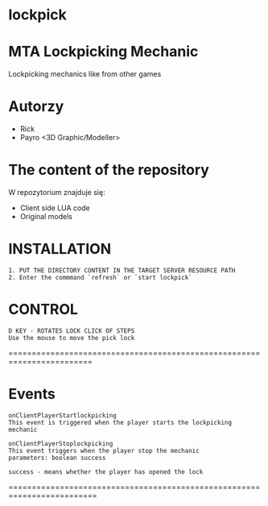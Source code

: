 # lockpick

MTA Lockpicking Mechanic
===========

Lockpicking mechanics like from other games

Autorzy
========================================================================

- Rick <Main Developer>
- Payro <3D Graphic/Modeller>

The content of the repository
========================================================================

W repozytorium znajduje się:
* Client side LUA code
* Original models

INSTALLATION
========================================================================
```
1. PUT THE DIRECTORY CONTENT IN THE TARGET SERVER RESOURCE PATH
2. Enter the commmand `refresh` or `start lockpick`
```

CONTROL
=========================================================================
```
D KEY - ROTATES LOCK CLICK OF STEPS
Use the mouse to move the pick lock
```
========================================================================

Events
=========================================================================
```
onClientPlayerStartlockpicking
This event is triggered when the player starts the lockpicking mechanic
```

```
onClientPlayerStoplockpicking
This event triggers when the player stop the mechanic
parameters: boolean success

success - means whether the player has opened the lock
```

=========================================================================

